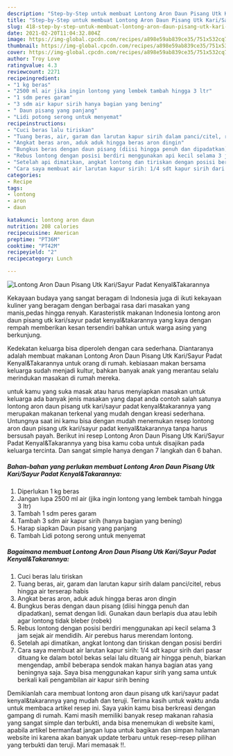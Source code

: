 ```yaml
---
description: "Step-by-Step untuk membuat Lontong Aron Daun Pisang Utk Kari/Sayur Padat Kenyal&amp;amp;Takarannya Teruji"
title: "Step-by-Step untuk membuat Lontong Aron Daun Pisang Utk Kari/Sayur Padat Kenyal&amp;amp;Takarannya Teruji"
slug: 418-step-by-step-untuk-membuat-lontong-aron-daun-pisang-utk-kari-sayur-padat-kenyal-and-amp-takarannya-teruji
date: 2021-02-20T11:04:32.804Z
image: https://img-global.cpcdn.com/recipes/a898e59ab839ce35/751x532cq70/lontong-aron-daun-pisang-utk-karisayur-padat-kenyaltakarannya-foto-resep-utama.jpg
thumbnail: https://img-global.cpcdn.com/recipes/a898e59ab839ce35/751x532cq70/lontong-aron-daun-pisang-utk-karisayur-padat-kenyaltakarannya-foto-resep-utama.jpg
cover: https://img-global.cpcdn.com/recipes/a898e59ab839ce35/751x532cq70/lontong-aron-daun-pisang-utk-karisayur-padat-kenyaltakarannya-foto-resep-utama.jpg
author: Troy Love
ratingvalue: 4.3
reviewcount: 2271
recipeingredient:
- "1 kg beras"
- "2500 ml air jika ingin lontong yang lembek tambah hingga 3 ltr"
- "1 sdm peres garam"
- "3 sdm air kapur sirih hanya bagian yang bening"
- " Daun pisang yang panjang"
- "Lidi potong serong untuk menyemat"
recipeinstructions:
- "Cuci beras lalu tiriskan"
- "Tuang beras, air, garam dan larutan kapur sirih dalam panci/citel, rebus hingga air terserap habis"
- "Angkat beras aron, aduk aduk hingga beras aron dingin"
- "Bungkus beras dengan daun pisang (diisi hingga penuh dan dipadatkan), semat dengan lidi. Gunakan daun berlapis dua atau lebih agar lontong tidak bleber (robek)"
- "Rebus lontong dengan posisi berdiri menggunakan api kecil selama 3 jam sejak air mendidih. Air perebus harus merendam lontong."
- "Setelah api dimatikan, angkat lontong dan tiriskan dengan posisi berdiri"
- "Cara saya membuat air larutan kapur sirih: 1/4 sdt kapur sirih dari pasar dituang ke dalam botol bekas selai lalu dituang air hingga penuh, biarkan mengendap, ambil beberapa sendok makan hanya bagian atas yang beningnya saja. Saya bisa menggunakan kapur sirih yang sama untuk berkali kali pengambilan air kapur sirih bening"
categories:
- Recipe
tags:
- lontong
- aron
- daun

katakunci: lontong aron daun 
nutrition: 208 calories
recipecuisine: American
preptime: "PT36M"
cooktime: "PT42M"
recipeyield: "2"
recipecategory: Lunch

---
```



![Lontong Aron Daun Pisang Utk Kari/Sayur Padat Kenyal&amp;Takarannya](https://img-global.cpcdn.com/recipes/a898e59ab839ce35/751x532cq70/lontong-aron-daun-pisang-utk-karisayur-padat-kenyaltakarannya-foto-resep-utama.jpg)

Kekayaan budaya yang sangat beragam di Indonesia juga di ikuti kekayaan kuliner yang beragam dengan berbagai rasa dari masakan yang manis,pedas hingga renyah. Karasteristik makanan Indonesia lontong aron daun pisang utk kari/sayur padat kenyal&amp;takarannya yang kaya dengan rempah memberikan kesan tersendiri bahkan untuk warga asing yang berkunjung.




Kedekatan keluarga bisa diperoleh dengan cara sederhana. Diantaranya adalah membuat makanan Lontong Aron Daun Pisang Utk Kari/Sayur Padat Kenyal&amp;Takarannya untuk orang di rumah. kebiasaan makan bersama keluarga sudah menjadi kultur, bahkan banyak anak yang merantau selalu merindukan masakan di rumah mereka.

untuk kamu yang suka masak atau harus menyiapkan masakan untuk keluarga ada banyak jenis masakan yang dapat anda contoh salah satunya lontong aron daun pisang utk kari/sayur padat kenyal&amp;takarannya yang merupakan makanan terkenal yang mudah dengan kreasi sederhana. Untungnya saat ini kamu bisa dengan mudah menemukan resep lontong aron daun pisang utk kari/sayur padat kenyal&amp;takarannya tanpa harus bersusah payah.
Berikut ini resep Lontong Aron Daun Pisang Utk Kari/Sayur Padat Kenyal&amp;Takarannya yang bisa kamu coba untuk disajikan pada keluarga tercinta. Dan sangat simple hanya dengan 7 langkah dan 6 bahan.


<!--inarticleads1-->

##### Bahan-bahan yang perlukan membuat Lontong Aron Daun Pisang Utk Kari/Sayur Padat Kenyal&amp;Takarannya:

1. Diperlukan 1 kg beras
1. Jangan lupa 2500 ml air (jika ingin lontong yang lembek tambah hingga 3 ltr)
1. Tambah 1 sdm peres garam
1. Tambah 3 sdm air kapur sirih (hanya bagian yang bening)
1. Harap siapkan  Daun pisang yang panjang
1. Tambah Lidi potong serong untuk menyemat




<!--inarticleads2-->

##### Bagaimana membuat  Lontong Aron Daun Pisang Utk Kari/Sayur Padat Kenyal&amp;Takarannya:

1. Cuci beras lalu tiriskan
1. Tuang beras, air, garam dan larutan kapur sirih dalam panci/citel, rebus hingga air terserap habis
1. Angkat beras aron, aduk aduk hingga beras aron dingin
1. Bungkus beras dengan daun pisang (diisi hingga penuh dan dipadatkan), semat dengan lidi. Gunakan daun berlapis dua atau lebih agar lontong tidak bleber (robek)
1. Rebus lontong dengan posisi berdiri menggunakan api kecil selama 3 jam sejak air mendidih. Air perebus harus merendam lontong.
1. Setelah api dimatikan, angkat lontong dan tiriskan dengan posisi berdiri
1. Cara saya membuat air larutan kapur sirih: 1/4 sdt kapur sirih dari pasar dituang ke dalam botol bekas selai lalu dituang air hingga penuh, biarkan mengendap, ambil beberapa sendok makan hanya bagian atas yang beningnya saja. Saya bisa menggunakan kapur sirih yang sama untuk berkali kali pengambilan air kapur sirih bening




Demikianlah cara membuat lontong aron daun pisang utk kari/sayur padat kenyal&amp;takarannya yang mudah dan teruji. Terima kasih untuk waktu anda untuk membaca artikel resep ini. Saya yakin kamu bisa berkreasi dengan gampang di rumah. Kami masih memiliki banyak resep makanan rahasia yang sangat simple dan terbukti, anda bisa menemukan di website kami, apabila artikel bermanfaat jangan lupa untuk bagikan dan simpan halaman website ini karena akan banyak update terbaru untuk resep-resep pilihan yang terbukti dan teruji. Mari memasak !!. 
